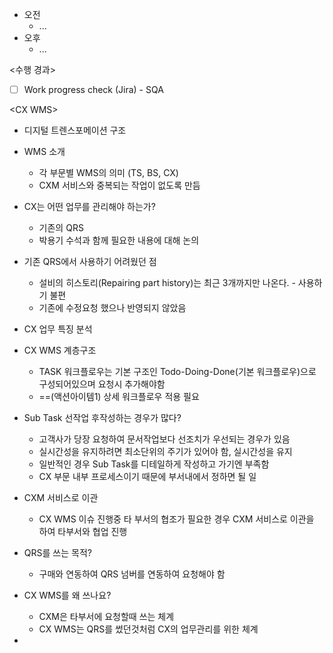 - 오전
	- ...
- 오후
	- ...

<수행 경과>
- [ ] Work progress check (Jira) - SQA

\<CX WMS>
- 디지털 트렌스포메이션 구조
- WMS 소개
	- 각 부문별 WMS의 의미 (TS, BS, CX)
	- CXM 서비스와 중복되는 작업이 없도록 만듬

- CX는 어떤 업무를 관리해야 하는가?
	- 기존의 QRS 
	- 박용기 수석과 함께 필요한 내용에 대해 논의

- 기존 QRS에서 사용하기 어려웠던 점
	- 설비의 히스토리(Repairing part history)는 최근 3개까지만 나온다. - 사용하기 불편
	- 기존에 수정요청 했으나 반영되지 않았음

- CX 업무 특징 분석
- CX WMS 계층구조
	- TASK 워크플로우는 기본 구조인 Todo-Doing-Done(기본 워크플로우)으로 구성되어있으며 요청시 추가해야함
	- ==(액션아이템1) 상세 워크플로우 적용 필요

- Sub Task 선작업 후작성하는 경우가 많다?
	- 고객사가 당장 요청하여 문서작업보다 선조치가 우선되는 경우가 있음
	- 실시간성을 유지하려면 최소단위의 주기가 있어야 함, 실시간성을 유지
	- 일반적인 경우 Sub Task를 디테일하게 작성하고 가기엔 부족함
	- CX 부문 내부 프로세스이기 때문에 부서내에서 정하면 될 일

- CXM 서비스로 이관
	- CX WMS 이슈 진행중 타 부서의 협조가 필요한 경우 CXM 서비스로 이관을 하여 타부서와 협업 진행

- QRS를 쓰는 목적?
	- 구매와 연동하여 QRS 넘버를 연동하여 요청해야 함

- CX WMS를 왜 쓰나요?
	- CXM은 타부서에 요청할때 쓰는 체계
	- CX WMS는 QRS를 썼던것처럼 CX의 업무관리를 위한 체계

- 